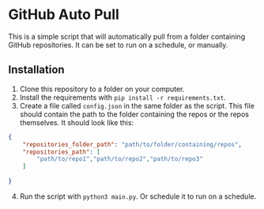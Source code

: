 # GitHub Auto Pull

This is a simple script that will automatically pull from a folder containing GitHub repositories. It can be set to run on a schedule, or manually.

## Installation
1. Clone this repository to a folder on your computer.
2. Install the requirements with `pip install -r requirements.txt`.
3. Create a file called `config.json` in the same folder as the script. This file should contain the path to the folder containing the repos or the repos themselves. It should look like this:
```json
{
    "repositories_folder_path": "path/to/folder/containing/repos",
    "repositories_path": [
        "path/to/repo1","path/to/repo2","path/to/repo3"
    ]
    
}
```
4. Run the script with `python3 main.py`. Or schedule it to run on a schedule.
